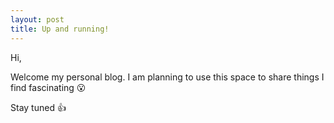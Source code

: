 ```yaml
---
layout: post
title: Up and running!
---
```


Hi,

Welcome my personal blog. I am planning to use this space to share things I find fascinating :open_mouth:

Stay tuned :+1:
